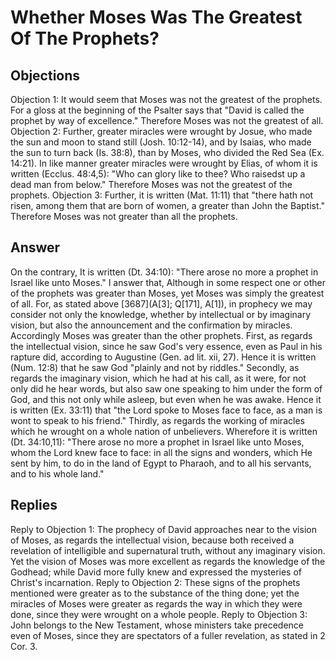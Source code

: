 # Whether Moses Was The Greatest Of The Prophets?
## Objections
Objection 1: It would seem that Moses was not the greatest of the prophets. For a gloss at the beginning of the Psalter says that "David is called the prophet by way of excellence." Therefore Moses was not the greatest of all.
Objection 2: Further, greater miracles were wrought by Josue, who made the sun and moon to stand still (Josh. 10:12-14), and by Isaias, who made the sun to turn back (Is. 38:8), than by Moses, who divided the Red Sea (Ex. 14:21). In like manner greater miracles were wrought by Elias, of whom it is written (Ecclus. 48:4,5): "Who can glory like to thee? Who raisedst up a dead man from below." Therefore Moses was not the greatest of the prophets.
Objection 3: Further, it is written (Mat. 11:11) that "there hath not risen, among them that are born of women, a greater than John the Baptist." Therefore Moses was not greater than all the prophets.
## Answer
On the contrary, It is written (Dt. 34:10): "There arose no more a prophet in Israel like unto Moses."
I answer that, Although in some respect one or other of the prophets was greater than Moses, yet Moses was simply the greatest of all. For, as stated above [3687](A[3]; Q[171], A[1]), in prophecy we may consider not only the knowledge, whether by intellectual or by imaginary vision, but also the announcement and the confirmation by miracles. Accordingly Moses was greater than the other prophets. First, as regards the intellectual vision, since he saw God's very essence, even as Paul in his rapture did, according to Augustine (Gen. ad lit. xii, 27). Hence it is written (Num. 12:8) that he saw God "plainly and not by riddles." Secondly, as regards the imaginary vision, which he had at his call, as it were, for not only did he hear words, but also saw one speaking to him under the form of God, and this not only while asleep, but even when he was awake. Hence it is written (Ex. 33:11) that "the Lord spoke to Moses face to face, as a man is wont to speak to his friend." Thirdly, as regards the working of miracles which he wrought on a whole nation of unbelievers. Wherefore it is written (Dt. 34:10,11): "There arose no more a prophet in Israel like unto Moses, whom the Lord knew face to face: in all the signs and wonders, which He sent by him, to do in the land of Egypt to Pharaoh, and to all his servants, and to his whole land."
## Replies
Reply to Objection 1: The prophecy of David approaches near to the vision of Moses, as regards the intellectual vision, because both received a revelation of intelligible and supernatural truth, without any imaginary vision. Yet the vision of Moses was more excellent as regards the knowledge of the Godhead; while David more fully knew and expressed the mysteries of Christ's incarnation.
Reply to Objection 2: These signs of the prophets mentioned were greater as to the substance of the thing done; yet the miracles of Moses were greater as regards the way in which they were done, since they were wrought on a whole people.
Reply to Objection 3: John belongs to the New Testament, whose ministers take precedence even of Moses, since they are spectators of a fuller revelation, as stated in 2 Cor. 3.